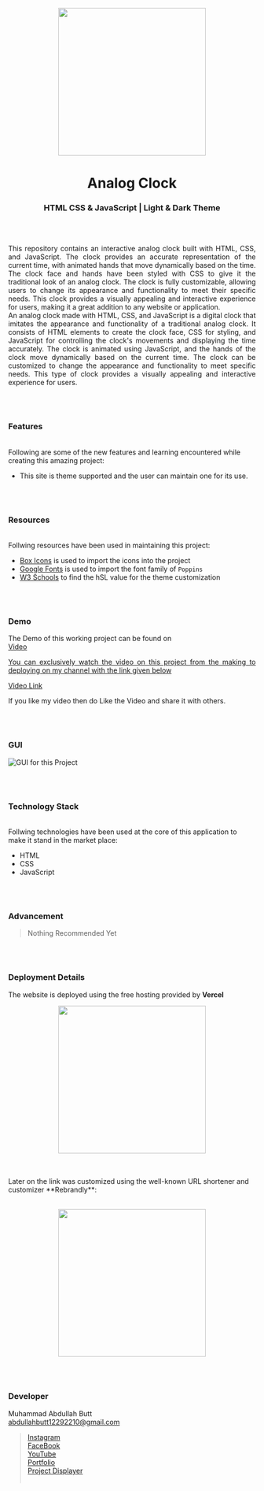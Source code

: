<p align="center">
  <img src = "#" width="300">
</p>

<h1 align="center">
  Analog Clock
</h1>

<h3 align="center">
  HTML CSS & JavaScript | Light & Dark Theme
</h3>


<br><br>

<p align="justify">
This repository contains an interactive analog clock built with HTML, CSS, and JavaScript. The clock provides an accurate representation of the current time, with animated hands that move dynamically based on the time. The clock face and hands have been styled with CSS to give it the traditional look of an analog clock. The clock is fully customizable, allowing users to change its appearance and functionality to meet their specific needs. This clock provides a visually appealing and interactive experience for users, making it a great addition to any website or application.<br>
An analog clock made with HTML, CSS, and JavaScript is a digital clock that imitates the appearance and functionality of a traditional analog clock. It consists of HTML elements to create the clock face, CSS for styling, and JavaScript for controlling the clock's movements and displaying the time accurately. The clock is animated using JavaScript, and the hands of the clock move dynamically based on the current time. The clock can be customized to change the appearance and functionality to meet specific needs. This type of clock provides a visually appealing and interactive experience for users. <br>
</p>


<br><br>
<!-- ................................................................................................................................. -->


### Features
<br>
Following are some of the new features and learning encountered while creating this amazing project:

- This site is theme supported and the user can maintain one for its use.


<br><br>
<!-- ................................................................................................................................. -->


### Resources
<br>
Follwing resources have been used in maintaining this project:

- [Box Icons](https://boxicons.com/) is used to import the icons into the project
- [Google Fonts](https://fonts.google.com/) is used to import the font family of `Poppins`
- [W3 Schools](https://www.w3schools.com/colors/colors_hsl.asp) to find the hSL value for the theme customization


<br><br>
<!-- ................................................................................................................................. -->


### Demo
<p align="justify">
  The Demo of this working project can be found on <br>
  <a href="></a>
</p>


<br><br>
<!-- ................................................................................................................................. -->



### Video
<p align="justify">
You can exclusively watch the video on this project from the making to deploying on my     channel with the link given below<br>

  [Video Link](# ) <br>

  If you like my video then do Like the Video and share it with others.
</p>


<br><br>
<!-- ................................................................................................................................. -->



### GUI
![GUI for this Project](path)


<br><br>
<!-- ................................................................................................................................. -->




### Technology Stack
<br>
Follwing technologies have been used at the core of this application to make it stand in the market place:

- HTML
- CSS
- JavaScript


<br><br>
<!-- ................................................................................................................................. -->


### Advancement

> Nothing Recommended Yet

<br><br>
<!-- ................................................................................................................................. -->


### Deployment Details

The website is deployed using the free hosting provided by **Vercel**
<p align = "center">
  <img src = "https://branditechture.agency/brand-logos/wp-content/uploads/wpdm-cache/Vercel-900x0.png" width = "300">
</p>
<br><br>
Later on the link was customized using the well-known URL shortener and customizer **Rebrandly**:<br><br>
<p align = "center">
  <img src = "https://www.rebrandly.com/images/URL-Shortener.fileextension.svg" width = "300">
</p>


<br><br>
<!-- ................................................................................................................................. -->


### Developer

Muhammad Abdullah Butt <br>
abdullahbutt12292210@gmail.com <br>
> [Instagram](https://www.instagram.com/abdullah.butt.22/)<br>
> [FaceBook](https://www.facebook.com/profile.php?id=100076291614529)<br>
> [YouTube](https://www.youtube.com/channel/UCnuOFQyMywg-KuoN-lmav1Q)<br>
> [Portfolio](https://rebrand.ly/MuhammadAbdullahButt_MABCORP)<br>
> [Project Displayer]( https://rebrand.ly/ProjectDisplayer_MABCORP)
<br><br>
<!-- ................................................................................................................................. -->







